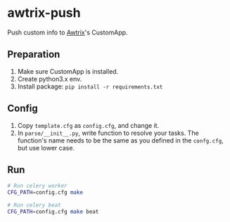 # awtrix-push
Push custom info to [Awtrix](https://awtrixdocs.blueforcer.de/#/)'s CustomApp.

## Preparation
1. Make sure CustomApp is installed.
2. Create python3.x env.
3. Install package: `pip install -r requirements.txt`

## Config
1. Copy `template.cfg` as `config.cfg`, and change it.
2. In `parse/__init__.py`, write function to resolve your tasks. The function's name needs to be the same as you defined in the `confg.cfg`, but use lower case.


## Run
```bash
# Run celery worker
CFG_PATH=config.cfg make

# Run celery beat
CFG_PATH=config.cfg make beat
```